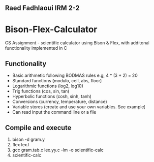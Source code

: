 ## Raed Fadhlaoui IRM 2-2

# Bison-Flex-Calculator

CS Assignment - scientific calculator using Bison &amp; Flex, with additonal functionality implemented in C

## Functionality

- Basic arithmetic following BODMAS rules e.g, 4 \* (3 + 2) = 20
- Standard functions (modulo, ceil, abs, floor)
- Logarithmic functions (log2, log10)
- Trig functions (cos, sin, tan)
- Hyperbolic functions (cosh, sinh, tanh)
- Conversions (currency, temperature, distance)
- Variable stores (create and use your own variables. See example)
- Can read input the command line or a file

## Compile and execute

1. bison -d gram.y
2. flex lex.l
3. gcc gram.tab.c lex.yy.c -lm -o scientific-calc
4. scientific-calc
